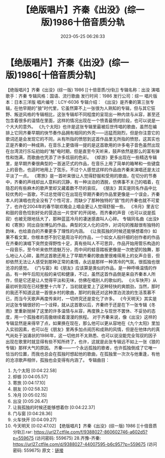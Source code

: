 ﻿---
title: 【绝版唱片】齐秦《出没》(综一版)1986十倍音质分轨
date: 2023-05-25 06:26:33
categories: WAV车载音乐、镜像
tags: 华语中文
---
# 【绝版唱片】齐秦《出没》(综一版)1986[十倍音质分轨]

【绝版唱片】齐秦《出没》(综一版) 1986 [[十倍音质/分轨]]
专辑名称：出没
演唱歌手：齐秦
专辑风格：国语、流行歌曲
发行时间：1986
发行公司：综一
唱片版本：日本三洋版
唱片编号：LCY-6036
专辑介绍：
《出没》是齐秦的第三张专辑，在他早期的"狼"时代里，它虽然算不上一张很为人熟知的专辑，但与其它狂野、叛逆风格的专辑相比，这张专辑却不同程度的呈现出一种内敛与从容，甚至还包含着很多的温情在里面，这样的情况出现在一个愤青最愤的阶段，也可以说是一个大大的意外。
《九个太阳》也许是这张专辑里最被后世传唱的歌曲，虽然在编排上它同齐秦早期的快节奏作品拥有相同的外壳——迅猛而刚烈，但是你注意它的歌词还是会发现它的不同，从有所指的愤怒到这首作品里无所指的愤怒，这其实也正是齐秦的一种成熟，在音乐上更值得一提的是这首歌用的许多电子音色虽然出现在台湾流行乐坛初始的"触"电时期，但是直至今天听来，鼓声依然是那么的富有弹性和饱满，而歌曲也凭添了许多炫丽的色彩。
《蜉游》更多出现在一些精选专辑里，是早期齐秦很典型的一首迷茫式的作品，在音乐上用了简单的箱琴和一些键盘上的音色，也适时地用上了弦乐，不过个人感觉这样的作品由齐秦来演唱还是太过平淡了一点。
《寄旅》是一首听来很让人觉得舒服和受用的歌曲，在切分的节奏中，齐秦的声线却出人意料的沉静，有一种淡泊的洒脱，仿佛事不关己的唱着，在隐忍的有些麻木的歌声里却又藏着数不尽的哀叹。
《朋友》其实是同名作品中比较优秀的一首歌，不过总觉得它在出现在早期齐秦的作品里更像是一个误会，齐秦本人的演唱也完全没有了个性可言，而缺少了那种独特的"狼"性的齐秦也就不可爱了，也许在2004年的春节联欢晚会上唱会更让人觉得舒服一些。
《冷月》里吉它和鼓的音色恰到好处的营造出一片空旷的开阔地，而齐秦的声音（也可以说是孤寂）也被无限地括大了，那种蓝蓝冷月的凄迷感直叫人心碎。
专辑同名曲《出没》和《寄旅》同出自张博弘的作品，典型的文人化的词作，对词句的推敲很有独特的韵味，也给直白的齐秦更多了理性的内涵。
《让我孤独的时候还能够想着你》如果不看文案，你根本想不到它是周治平的作品，一个如女人般纤细的创作者的作品在齐秦的演唱下突然变得野性十足，真有些叫人不可思异，作品开始用管乐构造的一段音乐，至今听来依然诡魅万分，而中间的蛙音踏板更像是一次绝望的独舞，那么地让人心碎，虽然这首歌还用上了早期齐秦的歌曲里很难得用上的女声合音，但却依然无法让人感受到那种正常的柔情，永远是那样一种清冷的气氛，很孤独也很沧凉的感觉。
《门与窗》和《朋友》应该算是类似的作品，是一种呼唤温情的作品，有一种午后阳光般的亲切和健康，不过，虽然这首作品倒是来自齐秦本人所作，但是它还是让人觉得平淡和无味，仿佛在唱别人的歌似的。
《火车快开》从最初听到现在已经整整十六年了，当初就是爱上了这种轻快的爽朗劲，当然，那时的我还不知道这是一首很乡村的歌曲，那时的我还对这种漂泊流浪的生活羡慕不已，而当今天歌声再度传来时，一切终究还是变化了许多。
《今天明天》其实是对这张专辑很好的一个诠释，就从这首歌以后，齐秦终于还是在下一张专辑《冬雨》里重新抛掉了这里的许多温情与从容，再度换上与现世不罢休、不妥协的态度，用一个孤独者的高傲继续着漫漫的旅程。
对于齐秦来说，像《出没》这样的专辑显然是来得早了点，如果换在现在，那么他可以更从容地在《九个太阳》里加入实验因素，也可以在《朋友》里再多加点阅历和成熟的风情，但是在他体内的真气尚处于汹涌状的1986年，这一切他并不太熟悉、也可以说没能完全驾驭的因子出现在歌里时就显得有些不知所终了，也许，这就是此张专辑远不如上一张《狼的专辑》那样大气的原因。
齐秦——一个永远孤独的歌者，也许孤独倒成了它唯一恰当的位置，而我也总会在孤独时想起他的歌曲，在孤独里一次次与他重逢，有他的沧凉歌声相伴，孤独也会变得有内涵了。
专辑曲目：
01. 九个太阳 [0:04:22.58]
02. 蜉蝣 [0:04:05.57]
03. 寄旅 [0:04:17.10]
04. 朋友 [0:02:58.32]
05. 冷月 [0:05:02.15]
06. 出没 [0:05:26.47]
07. 让我孤独的时候还能够想着你 [0:04:22.37]
08. 门与窗 [0:04:28.36]
09. 火车快开 [0:04:09.27]
10. 今天明天 [0:02:47.02]
【绝版唱片】齐秦《出没》(综一版) 1986 [[十倍音质分轨]].rar: https://url27.ctfile.com/f/9388027-860602746-a602d5?p=559675
(访问密码: 559675)
28.齐豫-齐秦: https://url27.ctfile.com/d/9388027-44007595-b6c957?p=559675
(访问密码: 559675)
原文：[链接](https://blog.sina.com.cn/s/blog_1647c7e7601031210.html)